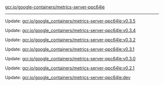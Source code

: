 [gcr.io/google-containers/metrics-server-ppc64le](https://hub.docker.com/r/cruse/metrics-server-ppc64le/tags/) 

----
Update: [gcr.io/google_containers/metrics-server-ppc64le:v0.3.5](https://hub.docker.com/r/cruse/metrics-server-ppc64le/tags/)

Update: [gcr.io/google_containers/metrics-server-ppc64le:v0.3.4](https://hub.docker.com/r/cruse/metrics-server-ppc64le/tags/)

Update: [gcr.io/google_containers/metrics-server-ppc64le:v0.3.2](https://hub.docker.com/r/cruse/metrics-server-ppc64le/tags/)

Update: [gcr.io/google_containers/metrics-server-ppc64le:v0.3.1](https://hub.docker.com/r/cruse/metrics-server-ppc64le/tags/)

Update: [gcr.io/google_containers/metrics-server-ppc64le:v0.3.0](https://hub.docker.com/r/cruse/metrics-server-ppc64le/tags/)

Update: [gcr.io/google_containers/metrics-server-ppc64le:v0.2.1](https://hub.docker.com/r/cruse/metrics-server-ppc64le/tags/)

Update: [gcr.io/google_containers/metrics-server-ppc64le:dev](https://hub.docker.com/r/cruse/metrics-server-ppc64le/tags/)

